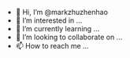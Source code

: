- 👋 Hi, I’m @markzhuzhenhao
- 👀 I’m interested in ...
- 🌱 I’m currently learning ...
- 💞️ I’m looking to collaborate on ...
- 📫 How to reach me ...

<!---
markzhuzhenhao/markzhuzhenhao is a ✨ special ✨ repository because its `README.md` (this file) appears on your GitHub profile.
You can click the Preview link to take a look at your changes.
--->
